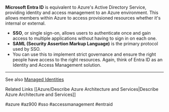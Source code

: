 **Microsoft Entra ID** is equivalent to Azure's Active Directory Service, providing identity and access management to an Azure environment. This allows members within Azure to access provisioned resources whether it's internal or external.

* **SSO**, or single sign-on, allows users to authenticate once and gain access to multiple applications without having to sign in on each one.
* **SAML (Security Assertion Markup Language)** is the primary protocol used by SSO.
* You can use this to implement strict governance and ensure the right people have access to the right resources. Again, think of Entra ID as an Identity and Access Management solution.

---
See also
[Managed Identities](https://learn.microsoft.com/en-us/entra/identity/managed-identities-azure-resources/overview)

Related Links
[[Azure/Describe Azure Architecture and Services|Describe Azure Architecture and Services]]

#azure #az900 #sso #accessmanagement #entraid 